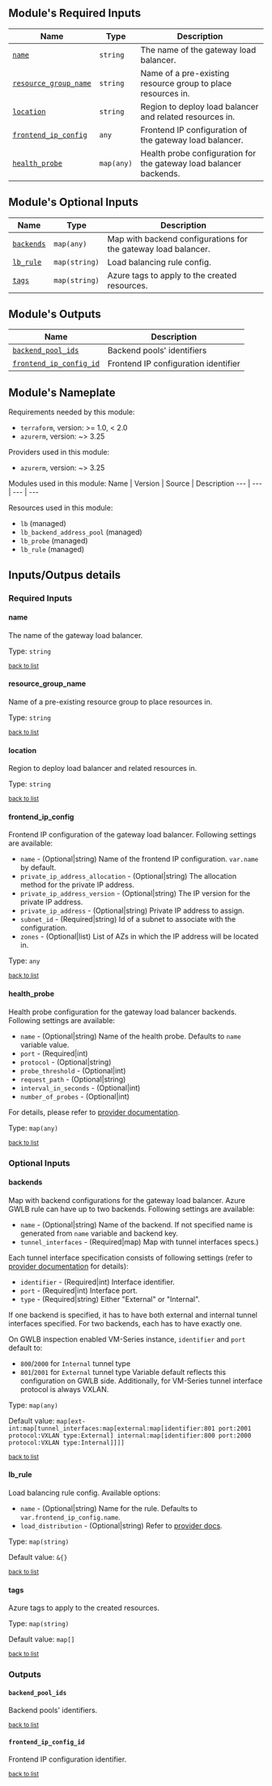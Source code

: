 <!-- BEGIN_TF_DOCS -->


## Module's Required Inputs

Name | Type | Description
--- | --- | ---
[`name`](#name) | `string` | The name of the gateway load balancer.
[`resource_group_name`](#resource_group_name) | `string` | Name of a pre-existing resource group to place resources in.
[`location`](#location) | `string` | Region to deploy load balancer and related resources in.
[`frontend_ip_config`](#frontend_ip_config) | `any` | Frontend IP configuration of the gateway load balancer.
[`health_probe`](#health_probe) | `map(any)` | Health probe configuration for the gateway load balancer backends.

## Module's Optional Inputs

Name | Type | Description
--- | --- | ---
[`backends`](#backends) | `map(any)` | Map with backend configurations for the gateway load balancer.
[`lb_rule`](#lb_rule) | `map(string)` | Load balancing rule config.
[`tags`](#tags) | `map(string)` | Azure tags to apply to the created resources.

## Module's Outputs

Name |  Description
--- | ---
[`backend_pool_ids`](#backend_pool_ids) | Backend pools' identifiers
[`frontend_ip_config_id`](#frontend_ip_config_id) | Frontend IP configuration identifier

## Module's Nameplate

Requirements needed by this module:

- `terraform`, version: >= 1.0, < 2.0
- `azurerm`, version: ~> 3.25

Providers used in this module:

- `azurerm`, version: ~> 3.25

Modules used in this module:
Name | Version | Source | Description
--- | --- | --- | ---

Resources used in this module:

- `lb` (managed)
- `lb_backend_address_pool` (managed)
- `lb_probe` (managed)
- `lb_rule` (managed)

## Inputs/Outpus details

### Required Inputs


#### name

The name of the gateway load balancer.

Type: `string`

<sup>[back to list](#modules-required-inputs)</sup>

#### resource_group_name

Name of a pre-existing resource group to place resources in.

Type: `string`

<sup>[back to list](#modules-required-inputs)</sup>

#### location

Region to deploy load balancer and related resources in.

Type: `string`

<sup>[back to list](#modules-required-inputs)</sup>

#### frontend_ip_config

Frontend IP configuration of the gateway load balancer. Following settings are available:
- `name`                          - (Optional|string) Name of the frontend IP configuration. `var.name` by default.
- `private_ip_address_allocation` - (Optional|string) The allocation method for the private IP address.
- `private_ip_address_version`    - (Optional|string) The IP version for the private IP address.
- `private_ip_address`            - (Optional|string) Private IP address to assign.
- `subnet_id`                     - (Required|string) Id of a subnet to associate with the configuration.
- `zones`                         - (Optional|list) List of AZs in which the IP address will be located in.


Type: `any`

<sup>[back to list](#modules-required-inputs)</sup>

#### health_probe

Health probe configuration for the gateway load balancer backends. Following settings are available:
- `name`                - (Optional|string) Name of the health probe. Defaults to `name` variable value.
- `port`                - (Required|int)
- `protocol`            - (Optional|string)
- `probe_threshold`     - (Optional|int)
- `request_path`        - (Optional|string)
- `interval_in_seconds` - (Optional|int)
- `number_of_probes`    - (Optional|int)
  
For details, please refer to [provider documentation](https://registry.terraform.io/providers/hashicorp/azurerm/latest/docs/resources/lb_probe#argument-reference).


Type: `map(any)`

<sup>[back to list](#modules-required-inputs)</sup>





### Optional Inputs







#### backends

Map with backend configurations for the gateway load balancer. Azure GWLB rule can have up to two backends.
Following settings are available:
- `name`              - (Optional|string) Name of the backend. If not specified name is generated from `name` variable and backend key.
- `tunnel_interfaces` - (Required|map) Map with tunnel interfaces specs.)

Each tunnel interface specification consists of following settings (refer to [provider documentation](https://registry.terraform.io/providers/hashicorp/azurerm/latest/docs/resources/lb_backend_address_pool#tunnel_interface) for details):
- `identifier` - (Required|int) Interface identifier.
- `port`       - (Required|int) Interface port.
- `type`       - (Required|string) Either "External" or "Internal".
  
If one backend is specified, it has to have both external and internal tunnel interfaces specified.
For two backends, each has to have exactly one.

On GWLB inspection enabled VM-Series instance, `identifier` and `port` default to:
- `800`/`2000` for `Internal` tunnel type
- `801`/`2001` for `External` tunnel type
Variable default reflects this configuration on GWLB side. Additionally, for VM-Series tunnel interface protocol is always VXLAN.


Type: `map(any)`

Default value: `map[ext-int:map[tunnel_interfaces:map[external:map[identifier:801 port:2001 protocol:VXLAN type:External] internal:map[identifier:800 port:2000 protocol:VXLAN type:Internal]]]]`

<sup>[back to list](#modules-optional-inputs)</sup>

#### lb_rule

Load balancing rule config. Available options:
- `name`              - (Optional|string) Name for the rule. Defaults to `var.frontend_ip_config.name`.
- `load_distribution` - (Optional|string) Refer to [provider docs](https://registry.terraform.io/providers/hashicorp/azurerm/latest/docs/resources/lb_rule#load_distribution).


Type: `map(string)`

Default value: `&{}`

<sup>[back to list](#modules-optional-inputs)</sup>

#### tags

Azure tags to apply to the created resources.

Type: `map(string)`

Default value: `map[]`

<sup>[back to list](#modules-optional-inputs)</sup>


### Outputs


#### `backend_pool_ids`

Backend pools' identifiers.

<sup>[back to list](#modules-outputs)</sup>
#### `frontend_ip_config_id`

Frontend IP configuration identifier.

<sup>[back to list](#modules-outputs)</sup>
<!-- END_TF_DOCS -->